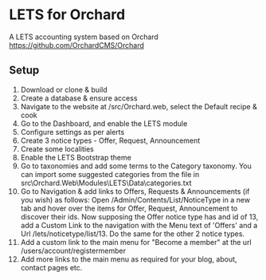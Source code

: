 # LETS for Orchard

A LETS accounting system based on Orchard https://github.com/OrchardCMS/Orchard

## Setup
1. Download or clone & build
2. Create a database & ensure access
3. Navigate to the website at /src/Orchard.web, select the Default recipe & cook
4. Go to the Dashboard, and enable the LETS module
5. Configure settings as per alerts
6. Create 3 notice types - Offer, Request, Announcement
7. Create some localities
8. Enable the LETS Bootstrap theme
9. Go to taxonomies and add some terms to the Category taxonomy.  You can import some suggested categories from the file in src\Orchard.Web\Modules\LETS\Data\categories.txt
10. Go to Navigation & add links to Offers, Requests & Announcements (if you wish) as follows: Open /Admin/Contents/List/NoticeType in a new tab and hover over the items for Offer, Request, Announcement to discover their ids. Now supposing the Offer notice type has and id of 13, add a Custom Link to the navigation with the Menu text of 'Offers' and a Url /lets/noticetype/list/13.  Do the same for the other 2 notice types.
11. Add a custom link to the main menu for "Become a member" at the url /users/account/registermember
12. Add more links to the main menu as required for your blog, about, contact pages etc.

